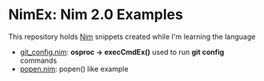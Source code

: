 # NimEx: Nim 2.0 Examples

This repository holds [Nim](https://nim-lang.org/) snippets created while I'm learning the language

- [git_config.nim](https://github.com/sfmunoz/nimex/blob/main/git_config.nim): **osproc → execCmdEx()** used to run **git config** commands
- [popen.nim](https://github.com/sfmunoz/nimex/blob/main/popen.nim): popen() like example
